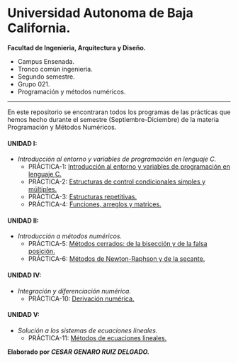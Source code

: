# Universidad Autonoma de Baja California.

**Facultad de Ingenieria, Arquitectura y Diseño.**

* Campus Ensenada.
* Tronco común ingenieria. 
* Segundo semestre.       
* Grupo 021.
* Programación y métodos numéricos.


 ---
 En este repositorio se encontraran todos los programas de las prácticas que hemos hecho durante el semestre (Septiembre-Diciembre) de la materia Programación y Métodos Numéricos. 

#### UNIDAD I:

* _Introducción al entorno y variables de programación en lenguaje C._
  - PRÁCTICA-1: [Introducción al entorno y variables de programación en lenguaje C.](https://github.com/CESAR-12345/PROYECTO-2020_PyMN_GRUPO_021/commit/14421123d855305a2f40192c07661124a329391b)
  - PRÁCTICA-2: [Estructuras de control condicionales simples y múltiples.](https://github.com/CESAR-12345/PROYECTO-2020_PyMN_GRUPO_021/commit/e57ba867c0f72c2b6ec1d89ce291ad0c29ef680d)
  - PRÁCTICA-3: [Estructuras repetitivas.](https://github.com/CESAR-12345/PROYECTO-2020_PyMN_GRUPO_021/commit/d56b2a1180bff8a1af3b44269121188c0b7bda59)
  - PRÁCTICA-4: [Funciones, arreglos y matrices.](https://github.com/CESAR-12345/PROYECTO-2020_PyMN_GRUPO_021/commit/6009268fb8c14d695757ac003863d062dfeaa324)
  
 #### UNIDAD II:

* _Introducción a métodos numéricos._
  - PRÁCTICA-5: [Métodos cerrados: de la bisección y de la falsa posición.](https://github.com/CESAR-12345/PROYECTO-2020_PyMN_GRUPO_021/commit/330143f9368798f1c23554d032937f5cf6df2587)
  - PRÁCTICA-6: [Métodos de Newton-Raphson y de la secante.](https://github.com/CESAR-12345/PROYECTO-2020_PyMN_GRUPO_021/commit/59e2595649b2b1be6721181769ec36a0b33a442f)

#### UNIDAD IV:
* _Integración y diferenciación numérica._
  - PRÁCTICA-10: [Derivación numérica.](https://github.com/CESAR-12345/PROYECTO-2020_PyMN_GRUPO_021/commit/5c47c8d6f172b7b610c621aeb405329be840a6cd)
#### UNIDAD V:
* _Solución a los sistemas de ecuaciones lineales._
  - PRÁCTICA-11: [Métodos de ecuaciones lineales.](https://github.com/CESAR-12345/PROYECTO-2020_PyMN_GRUPO_021/commit/92a0977b4b9fd9195ad17de10937cfa31e68dde1)
  
**Elaborado por _CESAR GENARO RUIZ DELGADO._**

  
  
